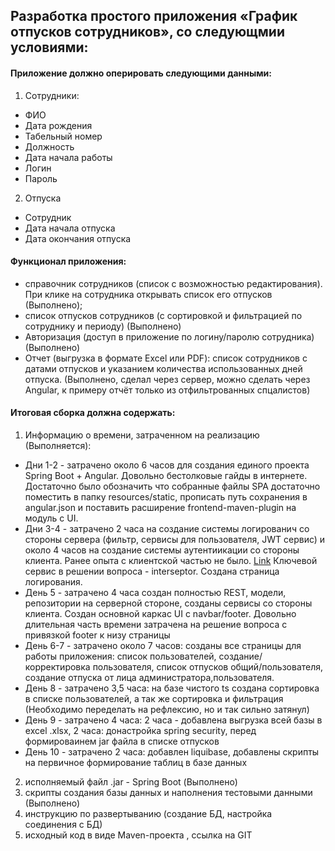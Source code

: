## Разработка простого приложения «График отпусков сотрудников», со следующмии условиями:

#### Приложение должно оперировать следующими данными:
1. Сотрудники:
* ФИО
* Дата рождения
* Табельный номер
* Должность
* Дата начала работы
* Логин
* Пароль
2. Отпуска
* Сотрудник
* Дата начала отпуска
* Дата окончания отпуска
#### Функционал приложения:
* справочник сотрудников (список с возможностью редактирования). При клике на
сотрудника открывать список его отпусков (Выполнено);
* список отпусков сотрудников (с сортировкой и фильтрацией по сотруднику и периоду) (Выполнено)
* Авторизация (доступ в приложение по логину/паролю сотрудника) (Выполнено)
* Отчет (выгрузка в формате Excel или PDF): список сотрудников с датами отпусков и
указанием количества использованных дней отпуска. (Выполнено, сделал через сервер, можно сделать через Angular, к примеру отчёт только из отфильтрованных спцалистов)

#### Итоговая сборка должна содержать:
1. Информацию о времени, затраченном на реализацию (Выполняется):
* Дни 1-2 - затрачено около 6 часов для создания единого проекта Spring Boot + Angular. 
Довольно бестолковые гайды в интернете. Достаточно было обозначить что собранные файлы SPA достаточно поместить 
в папку resources/static, прописать путь сохранения в angular.json и поставить расширение frontend-maven-plugin на 
модуль с UI.
* Дни 3-4 - затрачено 2 часа на создание системы логированич со стороны сервера (фильтр, сервисы для пользователя,  JWT сервис)
и около 4 часов на создание системы аутентиикации со стороны клиента. Ранее опыта с клиентской частью не было. 
[Link](/uri "Инфу по аутентификации на клиентской части брал здесь : https://bezkoder.com/angular-jwt-authentication/")
Ключевой сервис в решении вопроса - interseptor. Создана страница логирования.
* День 5 - затрачено 4 часа создан полностью REST, модели, репозитории на серверной стороне, созданы сервисы со стороны клиента.
Создан основной каркас UI с navbar/footer. Довольно длительная часть времени затрачена на решение вопроса 
с привязкой footer к низу страницы
* День 6-7 - затрачено около 7 часов: созданы все страницы для работы приложения: список пользователей, создание/корректировка пользователя, 
список отпусков общий/пользователя, создание отпуска от лица администратора,пользователя. 
* День 8 - затрачено 3,5 часа: на базе чистого ts создана сортировка в списке пользователей, а так же сортировка и фильтрация (Необходимо переделать на рефлексию, но и так сильно затянул)
* День 9 - затрачено 4 часа: 2 часа - добавлена выгрузка всей базы в excel .xlsx, 2 часа: донастройка spring security, перед формироваинем jar файла
в списке отпусков
* День 10 - затрачено 2 часа: добавлен liquibase, добавлены скрипты на первичное формирование таблиц в базе данных
2. исполняемый файл .jar - Spring Boot (Выполнено)
3. скрипты создания базы данных и наполнения тестовыми данными (Выполнено)
4. инструкцию по развертыванию (создание БД, настройка соединения с БД)
5. исходный код в виде Maven-проекта , ссылка на GIT
